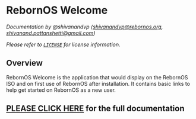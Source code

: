 
# RebornOS Welcome

*Documentation by @shivanandvp (shivanandvp@rebornos.org, shivanand.pattanshetti@gmail.com)*  

*Please refer to [`LICENSE`](./LICENSE) for license information.*

## Overview

RebornOS Welcome is the application that would display on the RebornOS ISO and on first use of RebornOS after installation. 
It contains basic links to help get started on RebornOS as a new user.

## [PLEASE CLICK HERE](https://rebornos-team.gitlab.io/applications/rebornos-welcome/index.html) for the full documentation
  
<!-- ![](media/screenshots/1.png)

![](media/screenshots/2.png)

![](media/screenshots/3.png)

![](media/screenshots/4.png)

![](media/screenshots/5.png)

![](media/screenshots/console_output.gif)

![](media/screenshots/7.png) -->
